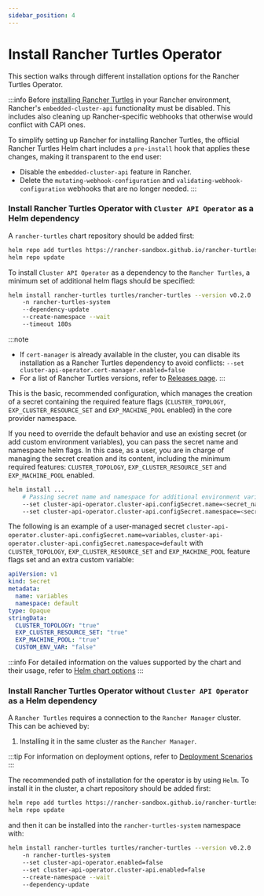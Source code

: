 ```yaml
---
sidebar_position: 4
---
```


# Install Rancher Turtles Operator

This section walks through different installation options for the Rancher Turtles Operator.

:::info
Before [installing Rancher Turtles](#install-rancher-turtles-operator-with-cluster-api-operator-as-a-helm-dependency) in your Rancher environment, Rancher's `embedded-cluster-api` functionality must be disabled. This includes also cleaning up Rancher-specific webhooks that otherwise would conflict with CAPI ones.

To simplify setting up Rancher for installing Rancher Turtles, the official Rancher Turtles Helm chart includes a `pre-install` hook that applies these changes, making it transparent to the end user:
- Disable the `embedded-cluster-api` feature in Rancher.
- Delete the `mutating-webhook-configuration` and `validating-webhook-configuration` webhooks that are no longer needed.
:::

### Install Rancher Turtles Operator with `Cluster API Operator` as a Helm dependency

A `rancher-turtles` chart repository should be added first:

```bash
helm repo add turtles https://rancher-sandbox.github.io/rancher-turtles/
helm repo update
```

To install `Cluster API Operator` as a dependency to the `Rancher Turtles`, a minimum set of additional helm flags should be specified:

```bash
helm install rancher-turtles turtles/rancher-turtles --version v0.2.0
    -n rancher-turtles-system
    --dependency-update
    --create-namespace --wait
    --timeout 180s
```

:::note
- If `cert-manager` is already available in the cluster, you can disable its installation as a Rancher Turtles dependency to avoid conflicts:
`--set cluster-api-operator.cert-manager.enabled=false`
- For a list of Rancher Turtles versions, refer to [Releases page](https://github.com/rancher-sandbox/rancher-turtles/releases).
:::

This is the basic, recommended configuration, which manages the creation of a secret containing the required feature flags (`CLUSTER_TOPOLOGY`, `EXP_CLUSTER_RESOURCE_SET` and `EXP_MACHINE_POOL` enabled) in the core provider namespace.

If you need to override the default behavior and use an existing secret (or add custom environment variables), you can pass the secret name and namespace helm flags. In this case, as a user, you are in charge of managing the secret creation and its content, including the minimum required features: `CLUSTER_TOPOLOGY`, `EXP_CLUSTER_RESOURCE_SET` and `EXP_MACHINE_POOL` enabled.

```bash
helm install ...
    # Passing secret name and namespace for additional environment variables
    --set cluster-api-operator.cluster-api.configSecret.name=<secret_name>
    --set cluster-api-operator.cluster-api.configSecret.namespace=<secret_namespace>
```

The following is an example of a user-managed secret `cluster-api-operator.cluster-api.configSecret.name=variables`, `cluster-api-operator.cluster-api.configSecret.namespace=default` with `CLUSTER_TOPOLOGY`, `EXP_CLUSTER_RESOURCE_SET` and `EXP_MACHINE_POOL` feature flags set and an extra custom variable:

```yaml title="secret.yaml"
apiVersion: v1
kind: Secret
metadata:
  name: variables
  namespace: default
type: Opaque
stringData:
  CLUSTER_TOPOLOGY: "true"
  EXP_CLUSTER_RESOURCE_SET: "true"
  EXP_MACHINE_POOL: "true"
  CUSTOM_ENV_VAR: "false"
```

:::info
For detailed information on the values supported by the chart and their usage, refer to [Helm chart options](../reference-guides/rancher-turtles-chart/values)
:::

### Install Rancher Turtles Operator without `Cluster API Operator` as a Helm dependency

A `Rancher Turtles` requires a connection to the `Rancher Manager` cluster. This can be achieved by:

1. Installing it in the same cluster as the `Rancher Manager`.

:::tip
For information on deployment options, refer to [Deployment Scenarios](../reference-guides/architecture/deployment)
:::

The recommended path of installation for the operator is by using `Helm`. To install it in the cluster, a chart repository should be added first:

```bash
helm repo add turtles https://rancher-sandbox.github.io/rancher-turtles/
helm repo update
```
and then it can be installed into the `rancher-turtles-system` namespace with:

```bash
helm install rancher-turtles turtles/rancher-turtles --version v0.2.0
    -n rancher-turtles-system
    --set cluster-api-operator.enabled=false
    --set cluster-api-operator.cluster-api.enabled=false
    --create-namespace --wait
    --dependency-update
```
